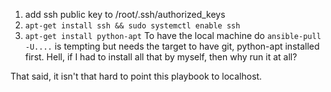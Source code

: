 1. add ssh public key to /root/.ssh/authorized_keys
2. `apt-get install ssh && sudo systemctl enable ssh`
2. `apt-get install python-apt`
To have the local machine do `ansible-pull -U....` is tempting but needs the target to have git, python-apt installed first. Hell, if I had to install all that by myself, then why run it at all?

That said, it isn't that hard to point this playbook to localhost.
